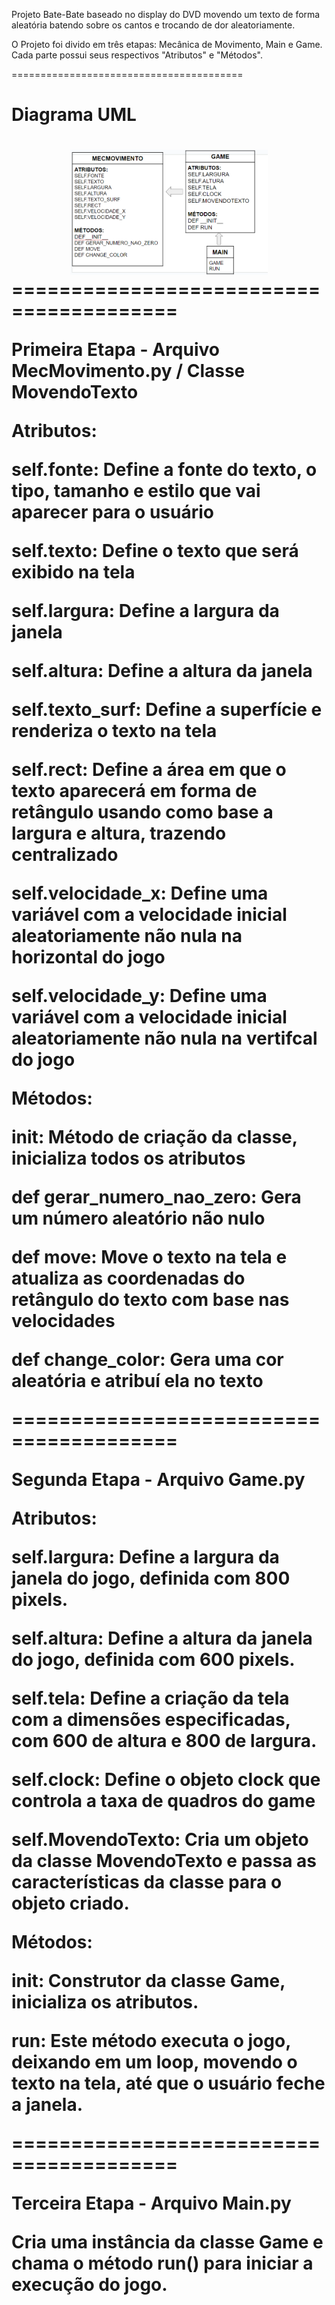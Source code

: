 Projeto Bate-Bate baseado no display do DVD movendo um texto de forma aleatória batendo sobre os cantos e trocando de dor aleatoriamente.

O Projeto foi divido em três etapas: Mecânica de Movimento, Main e Game. Cada parte possui seus respectivos "Atributos" e "Métodos".

========================================
<h1>Diagrama UML<h1>

<div align=center>

<img height="200em" src="./img/diagrama.png">

</div>
========================================

Primeira Etapa - Arquivo MecMovimento.py / Classe MovendoTexto

Atributos:

self.fonte: Define a fonte do texto, o tipo, tamanho e estilo que vai aparecer para o usuário

self.texto: Define o texto que será exibido na tela

self.largura: Define a largura da janela 

self.altura: Define a altura da janela

self.texto_surf: Define a superfície e renderiza o texto na tela

self.rect: Define a área em que o texto aparecerá em forma de retângulo usando como base a largura e altura, trazendo centralizado

self.velocidade_x: Define uma variável com a velocidade inicial aleatoriamente não nula na horizontal do jogo

self.velocidade_y: Define uma variável com a velocidade inicial aleatoriamente não nula na vertifcal do jogo

Métodos:

__init__: Método de criação da classe, inicializa todos os atributos

def gerar_numero_nao_zero: Gera um número aleatório não nulo

def move: Move o texto na tela e atualiza as coordenadas do retângulo do texto com base nas velocidades

def change_color: Gera uma cor aleatória e atribuí ela no texto

========================================

Segunda Etapa - Arquivo Game.py

Atributos:

self.largura: Define a largura da janela do jogo, definida com 800 pixels.

self.altura: Define a altura da janela do jogo, definida com 600 pixels.

self.tela: Define a criação da tela com a dimensões especificadas, com 600 de altura e 800 de largura.

self.clock: Define o objeto clock que controla a taxa de quadros do game

self.MovendoTexto: Cria um objeto da classe MovendoTexto e passa as características da classe para o objeto criado.

Métodos:

__init__: Construtor da classe Game, inicializa os atributos.

run: Este método executa o jogo, deixando em um loop, movendo o texto na tela, até que o usuário feche a janela.

========================================

Terceira Etapa - Arquivo Main.py

Cria uma instância da classe Game e chama o método run() para iniciar a execução do jogo.